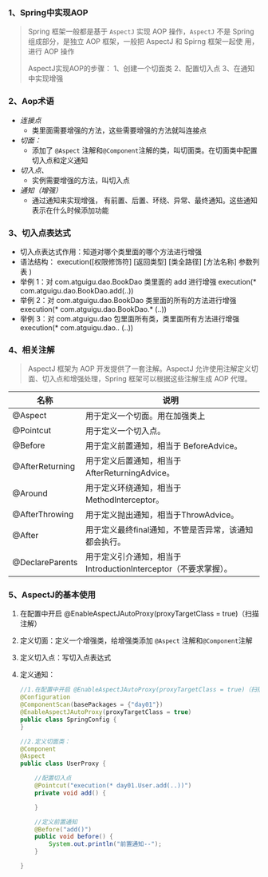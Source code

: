 





### 1、Spring中实现AOP

> Spring 框架一般都是基于 `AspectJ` 实现 AOP 操作，`AspectJ` 不是 Spring 组成部分，是独立 AOP 框架，一般把 AspectJ 和 Spirng 框架一起使 用，进行 AOP 操作
>
> AspectJ实现AOP的步骤： 1、创建一个切面类   2、配置切入点  3、在通知中实现增强

### 2、Aop术语

- *连接点*
  - 类里面需要增强的方法，这些需要增强的方法就叫连接点
- *切面：*
  - 添加了 `@Aspect` 注解和`@Component`注解的类，叫切面类。在切面类中配置切入点和定义通知
- *切入点、*
  - 实例需要增强的方法，叫切入点
- *通知（增强）*
  - 通过通知来实现增强，  有前置、后置、环绕、异常、最终通知。这些通知表示在什么时候添加功能

### 3、切入点表达式

- 切入点表达式作用：知道对哪个类里面的哪个方法进行增强
- 语法结构： execution([权限修饰符] [返回类型] [类全路径] [方法名称] 参数列表 )
- 举例 1：对 com.atguigu.dao.BookDao 类里面的 add 进行增强 execution(* com.atguigu.dao.BookDao.add(..))
- 举例 2：对 com.atguigu.dao.BookDao 类里面的所有的方法进行增强 execution(* com.atguigu.dao.BookDao.* (..))
- 举例 3：对 com.atguigu.dao 包里面所有类，类里面所有方法进行增强 execution(* com.atguigu.dao.*.* (..))

### 4、相关注解

> AspectJ 框架为 AOP 开发提供了一套注解。AspectJ 允许使用注解定义切面、切入点和增强处理，Spring 框架可以根据这些注解生成 AOP 代理。

| 名称            | 说明                                                         |
| --------------- | ------------------------------------------------------------ |
| @Aspect         | 用于定义一个切面。用在加强类上                               |
| @Pointcut       | 用于定义一个切入点。                                         |
| @Before         | 用于定义前置通知，相当于 BeforeAdvice。                      |
| @AfterReturning | 用于定义后置通知，相当于 AfterReturningAdvice。              |
| @Around         | 用于定义环绕通知，相当于MethodInterceptor。                  |
| @AfterThrowing  | 用于定义抛出通知，相当于ThrowAdvice。                        |
| @After          | 用于定义最终final通知，不管是否异常，该通知都会执行。        |
| @DeclareParents | 用于定义引介通知，相当于IntroductionInterceptor（不要求掌握）。 |

### 5、AspectJ的基本使用

1. 在配置中开启 @EnableAspectJAutoProxy(proxyTargetClass = true)（扫描注解）

2. 定义切面：定义一个增强类，给增强类添加 `@Aspect` 注解和`@Component`注解

3. 定义切入点：写切入点表达式

4. 定义通知：

   ```java
   //1.在配置中开启 @EnableAspectJAutoProxy(proxyTargetClass = true)（扫描注解）
   @Configuration
   @ComponentScan(basePackages = {"day01"})
   @EnableAspectJAutoProxy(proxyTargetClass = true)
   public class SpringConfig {
   }
   
   //2.定义切面类：
   @Component
   @Aspect
   public class UserProxy {
   
       //配置切入点
       @Pointcut("execution(* day01.User.add(..))")
       private void add() {
   
       }
   
       //定义前置通知
       @Before("add()")
       public void before() {
           System.out.println("前置通知--");
       }
   
   }
   
   ```

​	

